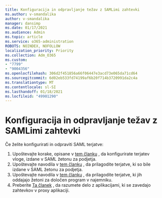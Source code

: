 ```yaml
---
title: Konfiguracija in odpravljanje težav z SAMLimi zahtevki
ms.author: v-smandalika
author: v-smandalika
manager: dansimp
ms.date: 01/17/2021
ms.audience: Admin
ms.topic: article
ms.service: o365-administration
ROBOTS: NOINDEX, NOFOLLOW
localization_priority: Priority
ms.collection: Adm_O365
ms.custom:
- "7799"
- "9004356"
ms.openlocfilehash: 306d2f451856a66f06447e3acd73e065da71cd64
ms.sourcegitcommit: 6d02eb533fd74199af6b20f714b3720991da2c4a
ms.translationtype: MT
ms.contentlocale: sl-SI
ms.lasthandoff: 01/18/2021
ms.locfileid: "49901290"
---
```

# <a name="configure-and-troubleshoot-saml-claims"></a>Konfiguracija in odpravljanje težav z SAMLimi zahtevki

Če želite konfigurirati in odpraviti SAML terjatve:

1. Upoštevajte korake, opisane v [tem članku](https://docs.microsoft.com/azure/active-directory/develop/active-directory-enterprise-app-role-management) , da konfigurirate terjatev vloge, izdane v SAML žetonu za podjetja.
2. Upoštevajte navodila v [tem članku](https://docs.microsoft.com/azure/active-directory/develop/active-directory-saml-claims-customization) , da prilagodite terjatve, ki so bile izdane v SAML žetonu za podjetja.
3. Upoštevajte navodila v [tem članku](https://docs.microsoft.com/azure/active-directory/develop/active-directory-claims-mapping) , da prilagodite terjatve, ki jih oddajajo žetoni za določen program v najemniku.
4. Preberite [Ta članek](https://docs.microsoft.com/azure/active-directory/manage-apps/application-proxy-configure-for-claims-aware-applications) , da razumete delo z aplikacijami, ki se zavedajo zahtevkov v proxy aplikaciji.